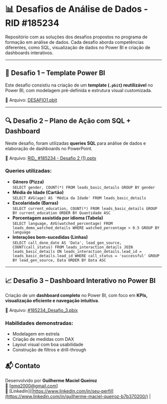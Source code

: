 # 📊 Desafios de Análise de Dados - RID #185234

Repositório com as soluções dos desafios propostos no programa de formação em análise de dados. Cada desafio aborda competências diferentes, como SQL, visualização de dados no Power BI e criação de dashboards interativos.

---

## 🧩 Desafio 1 – Template Power BI

Este desafio consistiu na criação de um **template (`.pbit`) reutilizável** no Power BI, com modelagem pré-definida e estrutura visual customizada.

📂 Arquivo: [DESAFIO1.pbit](./DESAFIO1.pbit)

---

## 🔍 Desafio 2 – Plano de Ação com SQL + Dashboard

Neste desafio, foram utilizadas **queries SQL** para análise de dados e elaboração de dashboards no PowerPoint.

📂 Arquivo: [RID_ #185234 - Desafio 2 (1).pptx](./RID_%20%23185234%20-%20Desafio%202%20%281%29.pptx)

### Queries utilizadas:
- **Gênero (Pizza)**  
  `SELECT gender, COUNT(*) FROM leads_basic_details GROUP BY gender`
- **Média de Idade (Cartão)**  
  `SELECT AVG(age) AS 'Média da Idade' FROM leads_basic_details`
- **Escolaridade (Barras)**  
  `SELECT current_education, COUNT(*) FROM leads_basic_details GROUP BY current_education ORDER BY Quantidade ASC`
- **Porcentagem assistida por idioma (Tabela)**  
  `SELECT language, AVG(watched_percentage) FROM leads_demo_watched_details WHERE watched_percentage > 0.5 GROUP BY language`
- **Interações bem-sucedidas (Linhas)**  
  `SELECT call_done_date AS 'Data', lead_gen_source, COUNT(call_status) FROM leads_interaction_details JOIN leads_basic_details ON leads_interaction_details.lead_id = leads_basic_details.lead_id WHERE call_status = 'successful' GROUP BY lead_gen_source, Data ORDER BY Data ASC`

---

## 📈 Desafio 3 – Dashboard Interativo no Power BI

Criação de um **dashboard completo** no Power BI, com foco em **KPIs, visualização eficiente e navegação intuitiva**.

📂 Arquivo: [#185234_Desafio_3.pbix](./%23185234_Desafio_3.pbix)

### Habilidades demonstradas:
- Modelagem em estrela
- Criação de medidas com DAX
- Layout visual com boa usabilidade
- Construção de filtros e drill-through

## 📬 Contato

Desenvolvido por **Guilherme Maciel Queiroz**  
📧 [gmq2000@gmail.com]  
🔗 [LinkedIn]([https://www.linkedin.com/in/seu-perfil](https://www.linkedin.com/in/guilherme-maciel-queiroz-b7b370200/) | 





